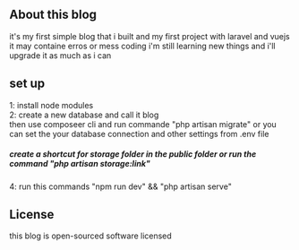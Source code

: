 ## About this blog

it's my first simple blog that i built and my first project with laravel and vuejs 
it may containe erros or mess coding
i'm still learning new things and i'll upgrade it as much as i can

## set up
1: install node modules <br>
2: create a new database and call it blog <br>
then use composeer cli and run commande "php artisan migrate"
or you can set the your database connection and other settings from .env file 
<h5>create a shortcut for storage folder in the public folder
    or run the command "php artisan storage:link" </h5>
4: run this commands "npm run dev" && "php artisan serve"



## License

this blog is open-sourced software licensed
